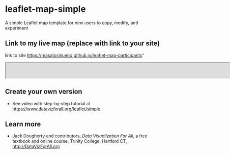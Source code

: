 # leaflet-map-simple
A simple Leaflet map template for new users to copy, modify, and experiment

## Link to my live map (replace with link to your site)
link to site https://masatoshiueno.github.io/leaflet-map-participants"

<iframe src="https://masatoshiueno.github.io/leaflet-map-simple" width="590%" height="50"></iframe>


## Create your own version
- See video with step-by-step tutorial at https://www.datavizforall.org/leaflet/simple

## Learn more
- Jack Dougherty and contributors, *Data Visualization For All*, a free textbook and online course, Trinity College, Hartford CT, http://DataVizForAll.org
